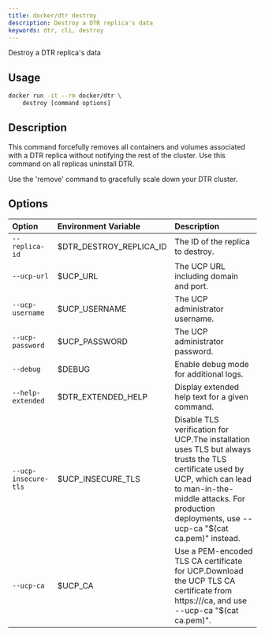 ```yaml
---
title: docker/dtr destroy
description: Destroy a DTR replica's data
keywords: dtr, cli, destroy
---
```


Destroy a DTR replica's data

## Usage

```bash
docker run -it --rm docker/dtr \
    destroy [command options]
```

## Description


This command forcefully removes all containers and volumes associated with
a DTR replica without notifying the rest of the cluster. Use this command
on all replicas uninstall DTR.

Use the 'remove' command to gracefully scale down your DTR cluster.


## Options

| Option                        | Environment Variable      | Description                                                                          |
|:------------------------------|:--------------------------|:-------------------------------------------------------------------------------------|
| `--replica-id` | $DTR_DESTROY_REPLICA_ID | The ID of the replica to destroy. |
| `--ucp-url` | $UCP_URL | The UCP URL including domain and port. |
| `--ucp-username` | $UCP_USERNAME | The UCP administrator username. |
| `--ucp-password` | $UCP_PASSWORD | The UCP administrator password. |
| `--debug` | $DEBUG | Enable debug mode for additional logs. |
| `--help-extended` | $DTR_EXTENDED_HELP | Display extended help text for a given command. |
| `--ucp-insecure-tls` | $UCP_INSECURE_TLS | Disable TLS verification for UCP.The installation uses TLS but always trusts  the TLS certificate used by UCP, which can lead to man-in-the-middle attacks.  For production deployments, use --ucp-ca "$(cat ca.pem)" instead. |
| `--ucp-ca` | $UCP_CA | Use a PEM-encoded TLS CA certificate for UCP.Download the UCP TLS CA certificate from https://<ucp-url>/ca, and  use --ucp-ca "$(cat ca.pem)". |

